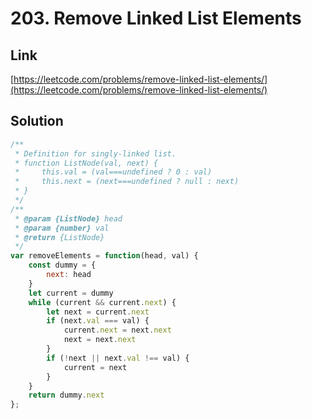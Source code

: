# 203. Remove Linked List Elements

<a name="jylXF"></a>
## Link
[https://leetcode.com/problems/remove-linked-list-elements/](https://leetcode.com/problems/remove-linked-list-elements/)
<a name="Y5WPo"></a>
## Solution
```javascript
/**
 * Definition for singly-linked list.
 * function ListNode(val, next) {
 *     this.val = (val===undefined ? 0 : val)
 *     this.next = (next===undefined ? null : next)
 * }
 */
/**
 * @param {ListNode} head
 * @param {number} val
 * @return {ListNode}
 */
var removeElements = function(head, val) {
    const dummy = {
        next: head
    }
    let current = dummy
    while (current && current.next) {
        let next = current.next
        if (next.val === val) {
            current.next = next.next
            next = next.next
        }
        if (!next || next.val !== val) {
            current = next
        }
    }
    return dummy.next
};
```
